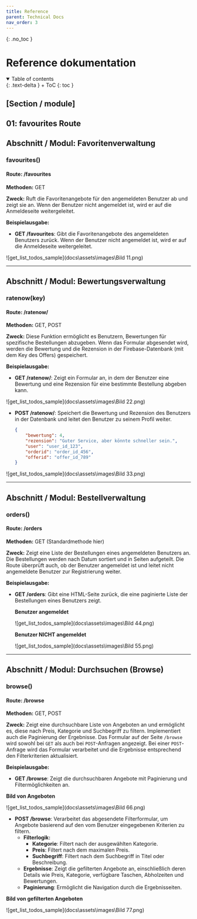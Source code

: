 ```yaml
---
title: Reference
parent: Technical Docs
nav_order: 3
---
```


{: .no_toc }
# Reference dokumentation

<details open markdown="block">
{: .text-delta }
<summary>Table of contents</summary>
+ ToC
{: toc }
</details>

## [Section / module]

## 01: favourites Route

## Abschnitt / Modul: Favoritenverwaltung

### favourites()

#### Route: /favourites

**Methoden:** GET

**Zweck:** Ruft die Favoritenangebote für den angemeldeten Benutzer ab und zeigt sie an. Wenn der Benutzer nicht angemeldet ist, wird er auf die Anmeldeseite weitergeleitet.

**Beispielausgabe:**

- **GET /favourites**: Gibt die Favoritenangebote des angemeldeten Benutzers zurück. Wenn der Benutzer nicht angemeldet ist, wird er auf die Anmeldeseite weitergeleitet.

![get_list_todos_sample](docs\assets\images\Bild 11.png)


---

## Abschnitt / Modul: Bewertungsverwaltung

### ratenow(key)

#### Route: /ratenow/<key>

**Methoden:** GET, POST

**Zweck:** Diese Funktion ermöglicht es Benutzern, Bewertungen für spezifische Bestellungen abzugeben. Wenn das Formular abgesendet wird, werden die Bewertung und die Rezension in der Firebase-Datenbank (mit dem Key des Offers) gespeichert.

**Beispielausgabe:**

- **GET /ratenow/<key>**: Zeigt ein Formular an, in dem der Benutzer eine Bewertung und eine Rezension für eine bestimmte Bestellung abgeben kann.
  
![get_list_todos_sample](docs\assets\images\Bild 22.png)

- **POST /ratenow/<key>**:  Speichert die Bewertung und Rezension des Benutzers in der Datenbank und leitet den Benutzer zu seinem Profil weiter.
    ```json
    {
        "bewertung": 4,
        "rezension": "Guter Service, aber könnte schneller sein.",
        "user": "user_id_123",
        "orderid": "order_id_456",
        "offerid": "offer_id_789"
    }
    ```
![get_list_todos_sample](docs\assets\images\Bild 33.png)



---


## Abschnitt / Modul: Bestellverwaltung

### orders()

#### Route: /orders

**Methoden:** GET (Standardmethode hier)

**Zweck:** Zeigt eine Liste der Bestellungen eines angemeldeten Benutzers an. Die Bestellungen werden nach Datum sortiert und in Seiten aufgeteilt. Die Route überprüft auch, ob der Benutzer angemeldet ist und leitet nicht angemeldete Benutzer zur Registrierung weiter.

**Beispielausgabe:**

- **GET /orders**: Gibt eine HTML-Seite zurück, die eine paginierte Liste der Bestellungen eines Benutzers zeigt.
   
   **Benutzer angemeldet**

   ![get_list_todos_sample](docs\assets\images\Bild 44.png)

   **Benutzer NICHT angemeldet**

    ![get_list_todos_sample](docs\assets\images\Bild 55.png)

---

## Abschnitt / Modul: Durchsuchen (Browse)

### browse()

#### Route: /browse

**Methoden:** GET, POST

**Zweck:** Zeigt eine durchsuchbare Liste von Angeboten an und ermöglicht es, diese nach Preis, Kategorie und Suchbegriff zu filtern. Implementiert auch die Paginierung der Ergebnisse. Das Formular auf der Seite `/browse` wird sowohl bei `GET` als auch bei `POST`-Anfragen angezeigt. Bei einer `POST`-Anfrage wird das Formular verarbeitet und die Ergebnisse entsprechend den Filterkriterien aktualisiert.

**Beispielausgabe:**

- **GET /browse**: Zeigt die durchsuchbaren Angebote mit Paginierung und Filtermöglichkeiten an.
 
 **Bild von Angeboten**

  ![get_list_todos_sample](docs\assets\images\Bild 66.png)

- **POST /browse**: Verarbeitet das abgesendete Filterformular, um Angebote basierend auf den vom Benutzer eingegebenen Kriterien zu filtern.
  - **Filterlogik:**
    - **Kategorie**: Filtert nach der ausgewählten Kategorie.
    - **Preis**: Filtert nach dem maximalen Preis.
    - **Suchbegriff**: Filtert nach dem Suchbegriff in Titel oder Beschreibung.
  - **Ergebnisse**: Zeigt die gefilterten Angebote an, einschließlich deren Details wie Preis, Kategorie, verfügbare Taschen, Abholzeiten und Bewertungen.
  - **Paginierung**: Ermöglicht die Navigation durch die Ergebnisseiten.

 **Bild von gefilterten Angeboten**

  ![get_list_todos_sample](docs\assets\images\Bild 77.png)



